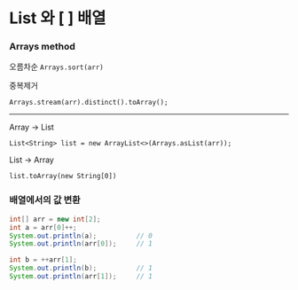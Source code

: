 # List 와 [ ] 배열

### Arrays method
오름차순 
`Arrays.sort(arr)`

중복제거
```
Arrays.stream(arr).distinct().toArray();
```

---

Array -> List
```
List<String> list = new ArrayList<>(Arrays.asList(arr));
```

List -> Array
``` 
list.toArray(new String[0])
```

### 배열에서의 값 변환
```java
int[] arr = new int[2];
int a = arr[0]++;
System.out.println(a);          // 0
System.out.println(arr[0]);     // 1

int b = ++arr[1];
System.out.println(b);          // 1
System.out.println(arr[1]);     // 1
```